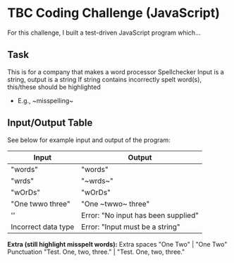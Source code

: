 # TBC Coding Challenge (JavaScript)
For this challenge, I built a test-driven JavaScript program which...



## Task
This is for a company that makes a word processor
Spellchecker
Input is a string, output is a string
If string contains incorrectly spelt word(s), this/these should be highlighted
- E.g., ~misspelling~

## Input/Output Table
See below for example input and output of the program:

__Input__               |   __Output__
------------------------|--------------------------------------------
"words"                 |  "words"
"wrds"                  |  "~wrds~"
"wOrDs"                 |  "wOrDs"
"One twwo three"        |  "One ~twwo~ three"
''                      |  Error: "No input has been supplied"
Incorrect data type     |  Error: "Input must be a string"


**Extra (still highlight misspelt words):**
Extra spaces
"One    Two" | "One    Two"
Punctuation
"Test. One, two, three." | "Test. One, two, three."